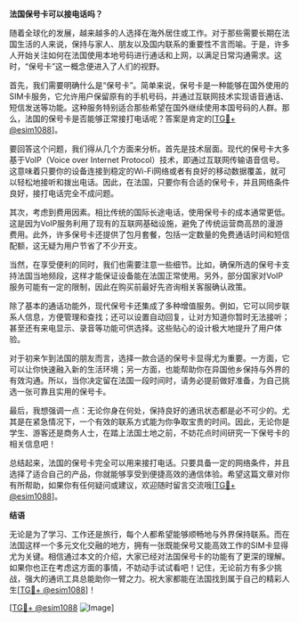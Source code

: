 **法国保号卡可以接电话吗？**

随着全球化的发展，越来越多的人选择在海外居住或工作。对于那些需要长期在法国生活的人来说，保持与家人、朋友以及国内联系的重要性不言而喻。于是，许多人开始关注如何在法国使用本地号码进行通话和上网，以满足日常沟通需求。这时，“保号卡”这一概念便进入了人们的视野。

首先，我们需要明确什么是“保号卡”。简单来说，保号卡是一种能够在国外使用的SIM卡服务，它允许用户保留原有的手机号码，并通过互联网技术实现语音通话、短信发送等功能。这种服务特别适合那些希望在国外继续使用本国号码的人群。那么，法国的保号卡是否能够正常接打电话呢？答案是肯定的[[TG💪+ @esim1088](https://t.me/s/esim1088)]。

要回答这个问题，我们得从几个方面来分析。首先是技术层面。现代的保号卡大多基于VoIP（Voice over Internet Protocol）技术，即通过互联网传输语音信号。这意味着只要你的设备连接到稳定的Wi-Fi网络或者有良好的移动数据覆盖，就可以轻松地接听和拨出电话。因此，在法国，只要你有合适的保号卡，并且网络条件良好，接打电话完全不成问题。

其次，考虑到费用因素。相比传统的国际长途电话，使用保号卡的成本通常更低。这是因为VoIP服务利用了现有的互联网基础设施，避免了传统运营商高昂的漫游费用。此外，许多保号卡还提供了包月套餐，包括一定数量的免费通话时间和短信配额，这无疑为用户节省了不少开支。

当然，在享受便利的同时，我们也需要注意一些细节。比如，确保所选的保号卡支持法国当地频段，这样才能保证设备能在法国正常使用。另外，部分国家对VoIP服务可能有一定的限制，因此在购买前最好先咨询相关客服确认政策。

除了基本的通话功能外，现代保号卡还集成了多种增值服务。例如，它可以同步联系人信息，方便管理和查找；还可以设置自动回复，让对方知道你暂时无法接听；甚至还有来电显示、录音等功能可供选择。这些贴心的设计极大地提升了用户体验。

对于初来乍到法国的朋友而言，选择一款合适的保号卡显得尤为重要。一方面，它可以让你快速融入新的生活环境；另一方面，也能帮助你在异国他乡保持与外界的有效沟通。所以，当你决定留在法国一段时间时，请务必提前做好准备，为自己挑选一张可靠且实用的保号卡。

最后，我想强调一点：无论你身在何处，保持良好的通讯状态都是必不可少的。尤其是在紧急情况下，一个有效的联系方式能为你争取宝贵的时间。因此，无论你是学生、游客还是商务人士，在踏上法国土地之前，不妨花点时间研究一下保号卡的相关信息吧！

总结起来，法国的保号卡完全可以用来接打电话。只要具备一定的网络条件，并且选择了适合自己的产品，你就能够享受到便捷高效的通信体验。希望这篇文章对你有所帮助，如果你有任何疑问或建议，欢迎随时留言交流哦[[TG💪+ @esim1088](https://t.me/s/esim1088)]。

**结语**

无论是为了学习、工作还是旅行，每个人都希望能够顺畅地与外界保持联系。而在法国这样一个多元文化交融的地方，拥有一张既能保号又能高效工作的SIM卡显得尤为关键。相信通过本文的介绍，大家已经对法国保号卡的功能有了更深的理解。如果你也正在考虑这方面的事情，不妨动手试试看吧！记住，无论前方有多少挑战，强大的通讯工具总能助你一臂之力。祝大家都能在法国找到属于自己的精彩人生[[TG💪+ @esim1088](https://t.me/s/esim1088)]！

[[TG💪+ @esim1088](https://t.me/s/esim1088) ![Image](https://i.postimg.cc/4NQfJmqS/Snipaste-2025-05-13-00-14-12.png)]